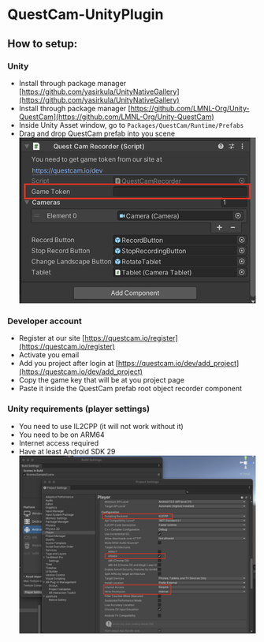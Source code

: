 # QuestCam-UnityPlugin

## How to setup:
### Unity
 - Install through package manager [https://github.com/yasirkula/UnityNativeGallery](https://github.com/yasirkula/UnityNativeGallery)
 - Install through package manager [https://github.com/LMNL-Org/Unity-QuestCam](https://github.com/LMNL-Org/Unity-QuestCam)
 - Inside Unity Asset window, go to `Packages/QuestCam/Runtime/Prefabs`
 - Drag and drop QuestCam prefab into you scene
   ![alt text](https://github.com/LMNL-Org/Unity-QuestCam/blob/main/Images/game_token_example.png?raw=true)
### Developer account
 - Register at our site [https://questcam.io/register](https://questcam.io/register)
 - Activate you email
 - Add you project after login at [https://questcam.io/dev/add_project](https://questcam.io/dev/add_project)
 - Copy the game key that will be at you project page
 - Paste it inside the QuestCam prefab root object recorder component
### Unity requirements (player settings)
 - You need to use IL2CPP (it will not work without it)
 - You need to be on ARM64
 - Internet access required
 - Have at least Android SDK 29
 ![alt text](https://github.com/LMNL-Org/Unity-QuestCam/blob/main/Images/player_settings.png?raw=true)